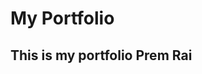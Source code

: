 # My Portfolio
## This is my portfolio Prem Rai
<a href="https://premsampang.github.io/Real-Time-Bus-Tracker/"></a>

